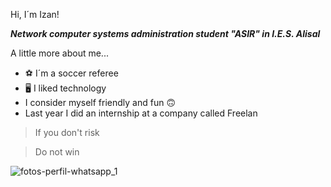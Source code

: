 Hi, I´m Izan!


**_Network computer systems administration student "ASIR" in I.E.S. Alisal_**


A little more about me...


* :soccer: I´m a soccer referee
* :desktop_computer: I liked technology
* I consider myself friendly and fun :upside_down_face:
* Last year I did an internship at a company called Freelan

> If you don't risk


> Do not win

![fotos-perfil-whatsapp_1](https://user-images.githubusercontent.com/115490541/195653877-5b4ceea0-d800-47fc-b891-4769fa7002b9.jpg)
